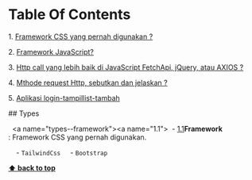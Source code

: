 # Table Of Contents
  
 ​​1.​ [​​Framework CSS yang pernah digunakan ?](#types)

 2.​ [​Framework JavaScript?​](#references)

 ​​3.​ [​Http call yang lebih baik di JavaScript FetchApi, jQuery, atau AXIOS ?](#objects)

 ​​4.​ [​Mthode request Http, sebutkan dan jelaskan ?](#arrays) 

 ​5.​ [Aplikasi login-tampillist-tambah​​](#destructuring)


  
##​ ​Types 
  
 ​  <a name="types--framework"></a><a name="1.1"></a> 
 ​  ​-​ [​1.1​](#types--framework)**Framework**​: Framework CSS yang pernah digunakan. 
  
 ​    ​-​ ​`TailwindCss` 
 ​    ​-​ ​`Bootstrap`
 
   ​**[​⬆ back to top​](#table-of-contents)**
